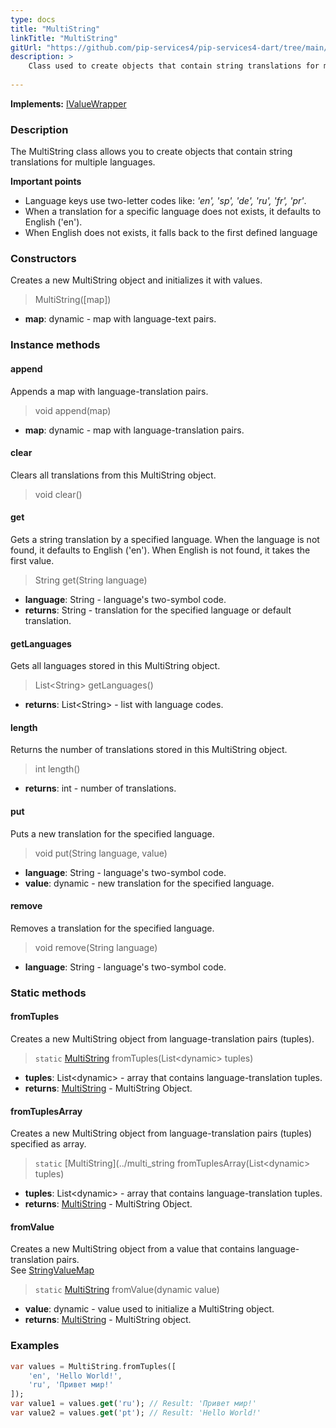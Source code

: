 ```yaml
---
type: docs
title: "MultiString"
linkTitle: "MultiString"
gitUrl: "https://github.com/pip-services4/pip-services4-dart/tree/main/pip-services4-data-dart"
description: > 
    Class used to create objects that contain string translations for multiple languages.
    
---
```


**Implements:** [IValueWrapper](../../../commons/reflect/ivalue_wrapper)

### Description

The MultiString class allows you to create objects that contain string translations for multiple languages.

**Important points**

- Language keys use two-letter codes like: *'en', 'sp', 'de', 'ru', 'fr', 'pr'*.
- When a translation for a specific language does not exists, it defaults to English ('en').
- When English does not exists, it falls back to the first defined language


### Constructors
Creates a new MultiString object and initializes it with values.

> MultiString([map])

- **map**: dynamic - map with language-text pairs.


### Instance methods

#### append
Appends a map with language-translation pairs.

> void append(map)

- **map**: dynamic - map with language-translation pairs.


#### clear
Clears all translations from this MultiString object.

> void clear()


#### get
Gets a string translation by a specified language.
When the language is not found, it defaults to English ('en').
When English is not found, it takes the first value.

> String get(String language)

- **language**: String - language's two-symbol code.
- **returns**: String - translation for the specified language or default translation.


#### getLanguages
Gets all languages stored in this MultiString object.

> List\<String\> getLanguages()

- **returns**: List\<String\> - list with language codes. 


#### length
Returns the number of translations stored in this MultiString object.

> int length()

- **returns**: int - number of translations.


#### put
Puts a new translation for the specified language.

> void put(String language, value)

- **language**: String - language's two-symbol code.
- **value**: dynamic - new translation for the specified language.


#### remove
Removes a translation for the specified language.

> void remove(String language)

- **language**: String - language's two-symbol code.


### Static methods

#### fromTuples
Creates a new MultiString object from language-translation pairs (tuples).

> `static` [MultiString](../multi_string) fromTuples(List\<dynamic\> tuples)

- **tuples**: List\<dynamic\> - array that contains language-translation tuples.
- **returns**: [MultiString](../multi_string) - MultiString Object.


#### fromTuplesArray
Creates a new MultiString object from language-translation pairs (tuples) specified as array.

> `static` [MultiString](../multi_string fromTuplesArray(List\<dynamic\> tuples)

- **tuples**: List\<dynamic\> - array that contains language-translation tuples.
- **returns**: [MultiString](../multi_string) - MultiString Object.


#### fromValue
Creates a new MultiString object from a value that contains language-translation pairs.  
See [StringValueMap](../../../commons/data/string_value_map)

> `static` [MultiString](../multi_string) fromValue(dynamic value)

- **value**: dynamic - value used to initialize a MultiString object.
- **returns**: [MultiString](../multi_string) - MultiString object.

### Examples

```dart
var values = MultiString.fromTuples([
    'en', 'Hello World!',
    'ru', 'Привет мир!'
]);
var value1 = values.get('ru'); // Result: 'Привет мир!'
var value2 = values.get('pt'); // Result: 'Hello World!'

```
